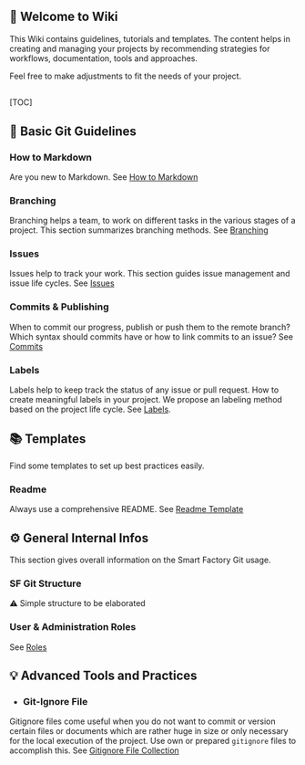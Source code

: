 ## 📜 Welcome to Wiki

This Wiki contains guidelines, tutorials and templates. 
The content helps in creating and managing your projects by recommending strategies for workflows, documentation, tools and approaches.

Feel free to make adjustments to fit the needs of your project.
##
[TOC]

## 📖 Basic Git Guidelines 

### How to Markdown

Are you new to Markdown. See [How to Markdown](markdown.md)

### Branching

Branching helps a team, to work on different tasks in the various stages of a project. This section summarizes branching methods. See [Branching](branching.md)

### Issues

Issues help to track your work. This section guides issue management and issue life cycles. See [Issues](issues.md)

### Commits & Publishing

When to commit our progress, publish or push them to the remote branch? Which syntax should commits have or how to link commits to an issue? See [Commits](commits.md)

### Labels

Labels help to keep track the status of any issue or pull request. How to create meaningful labels in your project. We propose an labeling method based on the project life cycle. See [Labels](labels.md).  

## 📚 Templates

Find some templates to set up best practices easily.

### Readme

Always use a comprehensive README. See [Readme Template](template_readme.md)

## ⚙️ General Internal Infos <a name = "general_infos"></a> 

This section gives overall information on the Smart Factory Git usage.
 
### SF Git Structure
⚠️ Simple structure to be elaborated 

### User & Administration Roles
See [Roles](rollen.md)

## 💡 Advanced Tools and Practices

* ### Git-Ignore File
Gitignore files come useful when you do not want to commit or version certain files or documents which are rather huge in size or only necessary for the local execution of the project. Use own or prepared `gitignore` files to accomplish this. See [Gitignore File Collection](https://github.com/github/gitignore)
